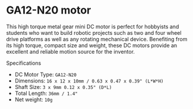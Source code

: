 # GA12-N20 motor

This high torque metal gear mini DC motor is perfect for hobbyists and students who want to build robotic projects such as two and four wheel drive platforms as well as any rotating mechanical device. Benefiting from its high torque, compact size and weight, these DC motors provide an excellent and reliable motion source for the inventor. 

Specifications

* DC Motor Type: `GA12-N20`
* Dimensions: `16 x 12 x 10mm / 0.63 x 0.47 x 0.39" (L*W*H)`
* Shaft Size: `3 x 9mm 0.12 x 0.35" (D*L)`
* Total Length: `36mm / 1.4"`
* Net weight: `10g`
